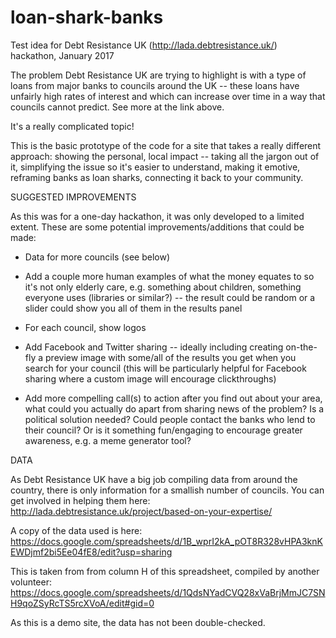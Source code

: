 # loan-shark-banks
Test idea for Debt Resistance UK (http://lada.debtresistance.uk/) hackathon, January 2017

The problem Debt Resistance UK are trying to highlight is with a type of loans from major banks to councils around the UK -- these loans have unfairly high rates of interest and which can increase over time in a way that councils cannot predict.  See more at the link above.

It's a really complicated topic!  

This is the basic prototype of the code for a site that takes a really different approach: showing the personal, local impact -- taking all the jargon out of it, simplifying the issue so it's easier to understand, making it emotive, reframing banks as loan sharks, connecting it back to your community.

SUGGESTED IMPROVEMENTS

As this was for a one-day hackathon, it was only developed to a limited extent.  These are some potential improvements/additions that could be made:

- Data for more councils (see below)

- Add a couple more human examples of what the money equates to so it's not only elderly care, e.g. something about children, something everyone uses (libraries or similar?) -- the result could be random or a slider could show you all of them in the results panel

- For each council, show logos

- Add Facebook and Twitter sharing -- ideally including creating on-the-fly a preview image with some/all of the results you get when you search for your council (this will be particularly helpful for Facebook sharing where a custom image will encourage clickthroughs)

- Add more compelling call(s) to action after you find out about your area, what could you actually do apart from sharing news of the problem?  Is a political solution needed?  Could people contact the banks who lend to their council?  Or is it something fun/engaging to encourage greater awareness, e.g. a meme generator tool?

DATA

As Debt Resistance UK have a big job compiling data from around the country, there is only information for a smallish number of councils. You can get involved in helping them here: http://lada.debtresistance.uk/project/based-on-your-expertise/

A copy of the data used is here: https://docs.google.com/spreadsheets/d/1B_wprI2kA_pOT8R328vHPA3knKEWDjmf2bi5Ee04fE8/edit?usp=sharing

This is taken from from column H of this spreadsheet, compiled by another volunteer:
https://docs.google.com/spreadsheets/d/1QdsNYadCVQ28xVaBrjMmJC7SNH9qoZSyRcTS5rcXVoA/edit#gid=0

As this is a demo site, the data has not been double-checked.